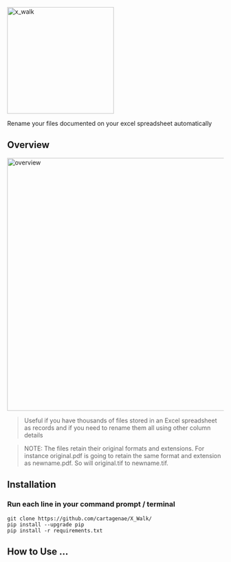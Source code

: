 <img width="248" alt="x_walk" src="https://user-images.githubusercontent.com/6395465/59654061-6551a380-9149-11e9-8e5e-6756ac522262.png">

Rename your files documented on your excel spreadsheet automatically

## Overview

<img width="588" alt="overview" src="https://user-images.githubusercontent.com/6395465/59730659-1151c800-91f8-11e9-910e-7215c0173d2f.png">

> Useful if you have thousands of files stored in an Excel spreadsheet as records and if you need to rename them all using other column details

> NOTE: The files retain their original formats and extensions. For instance original.pdf is going to retain the same format and extension as newname.pdf. So will original.tif to newname.tif.

## Installation

### Run each line in your command prompt / terminal

```
git clone https://github.com/cartagenae/X_Walk/
pip install --upgrade pip
pip install -r requirements.txt
```

## How to Use ...

